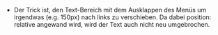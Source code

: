 * Der Trick ist, den Text-Bereich mit dem Ausklappen des Menüs um irgendwas (e.g. 150px) nach links zu verschieben. Da dabei position: relative angewand wird, wird der Text auch nicht neu umgebrochen. 
